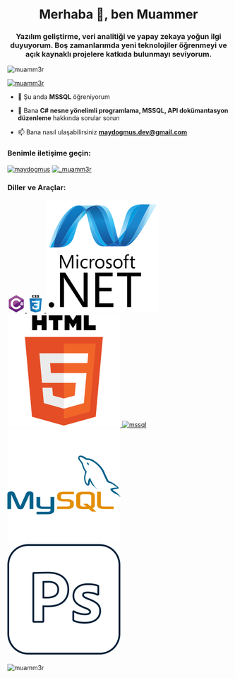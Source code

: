<h1 align="center">Merhaba 👋, ben Muammer</h1>
<h3 align="center">Yazılım geliştirme, veri analitiği ve yapay zekaya yoğun ilgi duyuyorum. Boş zamanlarımda yeni teknolojiler öğrenmeyi ve açık kaynaklı projelere katkıda bulunmayı seviyorum.</h3>

<p align="left"> <img src="https://komarev.com/ghpvc/?username=muamm3r&label=Profile%20views&color=0e75b6&style=flat" alt="muamm3r" /> </p>

<p align="left"> <a href="https://github.com/ryo-ma/github-profile-trophy"><img src="https://github-profile-trophy.vercel.app/?username=muamm3r" alt="muamm3r" /></a> </p>

- 🌱 Şu anda **MSSQL** öğreniyorum

- 💬 Bana **C# nesne yönelimli programlama, MSSQL, API dokümantasyon düzenleme** hakkında sorular sorun

- 📫 Bana nasıl ulaşabilirsiniz **maydogmus.dev@gmail.com**

<h3 align="left">Benimle iletişime geçin:</h3>
<p align="left">
<a href="https://linkedin.com/in/maydogmus" target="blank"><img align="center" src="https://raw.githubusercontent.com/rahuldkjain/github-profile-readme-generator/master/src/images/icons/Social/linked-in-alt.svg" alt="maydogmus" height="30" width="40" /></a>
<a href="https://instagram.com/_muamm3r" target="blank"><img align="center" src="https://raw.githubusercontent.com/rahuldkjain/github-profile-readme-generator/master/src/images/icons/Social/instagram.svg" alt="_muamm3r" height="30" genişlik="40" /></a>
</p>

<h3 align="left">Diller ve Araçlar:</h3>
<p align="left"> <a href="https://www.w3schools.com/cs/" target="_blank" rel="noreferrer"> <img src="https://raw.githubusercontent.com/devicons/devicon/master/icons/csharp/csharp-original.svg" alt="csharp" width="40" height="40"/> </a> <a href="https://www.w3schools.com/css/" target="_blank" rel="noreferrer"> <img src="https://raw.githubusercontent.com/devicons/devicon/master/icons/css3/css3-original-wordmark.svg" alt="css3" width="40" height="40"/> </a> <a href="https://dotnet.microsoft.com/" target="_blank" rel="noreferrer"> <img src="https://raw.githubusercontent.com/devicons/devicon/master/icons/dot-net/dot-net-original-wordmark.svg" alt="dotnet" genişlik="40" yükseklik="40"/> </a> <a href="https://www.w3.org/html/" target="_blank" rel="noreferrer"> <img src="https://raw.githubusercontent.com/devicons/devicon/master/icons/html5/html5-original-wordmark.svg" alt="html5" genişlik="40" yükseklik="40"/> </a> <a href="https://www.microsoft.com/en-us/sql-server" target="_blank" rel="noreferrer"> <img src="https://www.svgrepo.com/show/303229/microsoft-sql-server-logo.svg" alt="mssql" genişlik="40" yükseklik="40"/> </a> <a href="https://www.mysql.com/" target="_blank" rel="noreferrer"> <img src="https://raw.githubusercontent.com/devicons/devicon/master/icons/mysql/mysql-original-wordmark.svg" alt="mysql" genişlik="40" yükseklik="40"/> </a> <a href="https://www.photoshop.com/en" target="_blank" rel="noreferrer"> <img src="https://raw.githubusercontent.com/devicons/devicon/master/icons/photoshop/photoshop-line.svg" alt="photoshop" genişlik="40" yükseklik="40"/> </a> </p>

<p> <img align="center" src="https://github-readme-stats.vercel.app/api?username=muamm3r&show_icons=true&locale=tr" alt="muamm3r" /></p>
